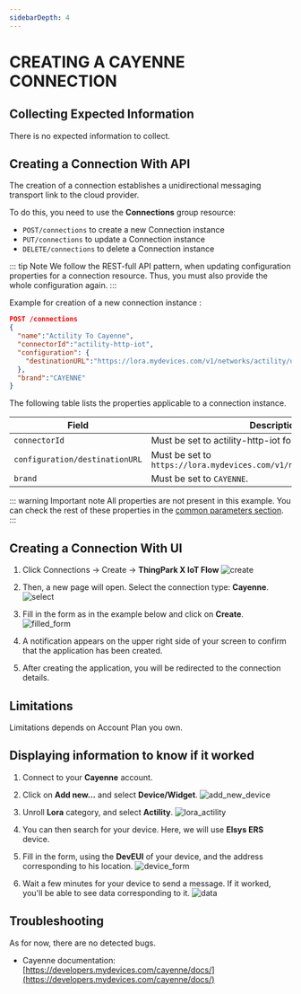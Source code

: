 ```yaml
---
sidebarDepth: 4
---
```


# CREATING A CAYENNE CONNECTION

## Collecting Expected Information

There is no expected information to collect.

## Creating a Connection With API

The creation of a connection establishes a unidirectional messaging transport link to the cloud provider.

To do this, you need to use the **Connections** group resource:
*	`POST/connections` to create a new Connection instance
*	`PUT/connections` to update a Connection instance
*	`DELETE/connections` to delete a Connection instance

::: tip Note
We follow the REST-full API pattern, when updating configuration properties for a connection resource. Thus, you must also provide the whole configuration again.
:::

Example for creation of a new connection instance :

```json
POST /connections
{
  "name":"Actility To Cayenne",
  "connectorId":"actility-http-iot",
  "configuration": {
    "destinationURL":"https://lora.mydevices.com/v1/networks/actility/uplink"
  },
  "brand":"CAYENNE"
}
```

The following table lists the properties applicable to a connection instance.

| Field | Description |
| ------ | ----------- |
| ```connectorId``` | Must be set to actility-http-iot for Cayenne platform. |
| ```configuration/destinationURL``` | Must be set to ``https://lora.mydevices.com/v1/networks/actility/uplink`` |
| ```brand``` | Must be set to ```CAYENNE```. |

::: warning Important note
All properties are not present in this example. You can check the rest of these properties in the [common parameters section](../../../Getting_Started/Setting_Up_A_Connection_instance/About_connections.html#common-parameters).
:::

## Creating a Connection With UI

1. Click Connections -> Create -> **ThingPark X IoT Flow**
![create](images/create.png)

2. Then, a new page will open. Select the connection type: **Cayenne**.
![select](images/select.png)

3. Fill in the form as in the example below and click on **Create**.
![filled_form](images/filled_form.png)

4. A notification appears on the upper right side of your screen to confirm that the application has been created.

5. After creating the application, you will be redirected to the connection details.

## Limitations

Limitations depends on Account Plan you own.

## Displaying information to know if it worked

1. Connect to your **Cayenne** account.

2. Click on **Add new...** and select **Device/Widget**.
![add_new_device](images/add_new_device.png)

3. Unroll **Lora** category, and select **Actility**.
![lora_actility](images/lora_actility.png)

4. You can then search for your device. Here, we will use **Elsys ERS** device.

5. Fill in the form, using the **DevEUI** of your device, and the address corresponding to his location.
![device_form](images/device_form.png)

6. Wait a few minutes for your device to send a message. If it worked, you'll be able to see data corresponding to it.
![data](images/data.png)


## Troubleshooting

As for now, there are no detected bugs.

* Cayenne documentation: [https://developers.mydevices.com/cayenne/docs/](https://developers.mydevices.com/cayenne/docs/)

